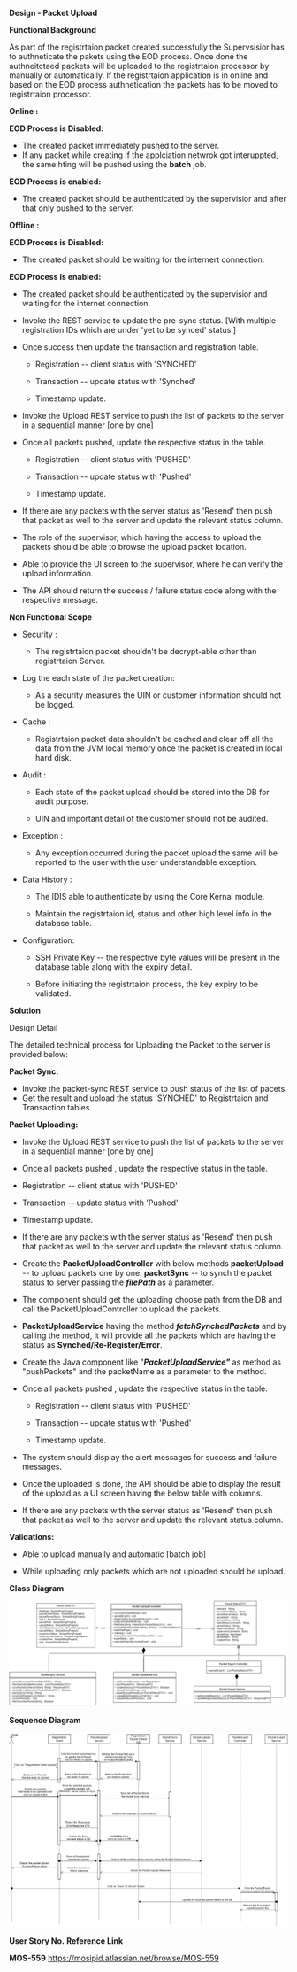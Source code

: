 **Design - Packet Upload**

**Functional Background**

As part of the registrtaion packet created successfully the Supervsisior has to authneticate the pakets using the EOD process. 
Once done the authneitctaed packets will be uploaded to the registrtaion processor by manually or automatically. If the registrtaion application is in online and based on the EOD process authnetication the packets has to be moved to registrtaion processor.

**Online :**

 **EOD Process is Disabled:**
   - The created packet immediately pushed to the server.
   - If any packet while creating if the applciation netwrok got interuppted, the same hting will be pushed using the **batch** job.
   
 **EOD Process is enabled:**
   - The created packet should be authenticated by the supervisior and after that only pushed to the server.
   
**Offline :**

 **EOD Process is Disabled:**
   - The created packet should be waiting for the internert connection.
   
 **EOD Process is enabled:**
   - The created packet should be authenticated by the supervisior and waiting for the internet connection.
   
-   Invoke the REST service to update the pre-sync status. [With
    multiple registration IDs which are under 'yet to be synced'
    status.]

-   Once success then update the transaction and registration table.

    -   Registration -- client status with 'SYNCHED'

    -   Transaction -- update status with 'Synched'

    -   Timestamp update.

-   Invoke the Upload REST service to push the list of packets to the
    server in a sequential manner [one by one]

-   Once all packets pushed, update the respective status in the table.

    -   Registration -- client status with 'PUSHED'

    -   Transaction -- update status with 'Pushed'

    -   Timestamp update.

-   If there are any packets with the server status as 'Resend' then
    push that packet as well to the server and update the relevant
    status column.

-   The role of the supervisor, which having the access to upload the
    packets should be able to browse the upload packet location.

-   Able to provide the UI screen to the supervisor, where he can verify
    the upload information.

-   The API should return the success / failure status code along with
    the respective message.

**Non Functional Scope**


-   Security :

    -   The registrtaion packet shouldn't be decrypt-able other than
        registrtaion Server.

-   Log the each state of the packet creation:

    -   As a security measures the UIN or customer information should
        not be logged.

-   Cache :

    -   Registrtaion packet data shouldn't be cached and clear off all the
        data from the JVM local memory once the packet is created in
        local hard disk.

-   Audit :

    -   Each state of the packet upload should be stored into the DB for
        audit purpose.

    -   UIN and important detail of the customer should not be audited.

-   Exception :

    -   Any exception occurred during the packet upload the same will be
        reported to the user with the user understandable exception.

-   Data History :

    -   The IDIS able to authenticate by using the Core Kernal module.

    -   Maintain the registrtaion id, status and other high level info in
        the database table.

-   Configuration:

    -   SSH Private Key -- the respective byte values will be present in
        the database table along with the expiry detail.

    -   Before initiating the registrtaion process, the key expiry to be
        validated.

**Solution**

Design Detail


 The detailed technical process for Uploading the Packet to the server
  is provided below:
  
**Packet Sync:**
  
- Invoke the packet-sync REST service to push status of the list of pacets.
- Get the result and upload the status 'SYNCHED' to Registrtaion and Transaction tables.

**Packet Uploading:**
  
-   Invoke the Upload REST service to push the list of packets to the
    server in a sequential manner \[one by one\]

-   Once all packets pushed , update the respective status in the table.

-   Registration -- client status with 'PUSHED'

-   Transaction -- update status with 'Pushed'

-   Timestamp update.

-   If there are any packets with the server status as 'Resend' then
    push that packet as well to the server and update the relevant
    status column.

-   Create the **PacketUploadController** with below methods
        **packetUpload**  --  to upload packets one by one.
        **packetSync**    -- to synch the packet status to server
    passing the ***filePath*** as a parameter.

-   The component should get the uploading choose path from the DB 
    and call the PacketUploadController to upload the packets.

-   **PacketUploadService** having the method ***fetchSynchedPackets*** and
    by calling the method, it will provide all the packets which are having
    the status as **Synched/Re-Register/Error**.

-   Create the Java component like "***PacketUploadService"*** as
    method as "pushPackets" and the packetName as a parameter to the method.

-   Once all packets pushed , update the respective status in the table.

    -   Registration -- client status with 'PUSHED'

    -   Transaction -- update status with 'Pushed'

    -   Timestamp update.

-   The system should display the alert messages for success and failure
    messages.

-   Once the uploaded is done, the API should be able to display the
    result of the upload as a UI screen having the below table with
    columns.

-   If there are any packets with the server status as 'Resend' then
    push that packet as well to the server and update the relevant
    status column.

**Validations:**
-   Able to upload manually and automatic [batch job]

-   While uploading only packets which are not uploaded should be
    upload.

**Class Diagram**

![Packet Upload Class Diagram ](_images/_class_diagram/registration-packetupload-classDiagram.png)

**Sequence Diagram**


![Packet Upload Sequence Diagram ](_images/_sequence_diagram/registration-packetupload-sequenceDiagram.png)

  **User Story No.**   **Reference Link**

  **MOS-559**          https://mosipid.atlassian.net/browse/MOS-559
